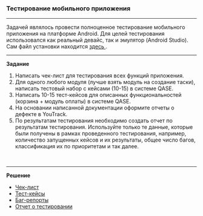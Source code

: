 ### Тестирование мобильного приложения
<hr>
<p>Задачей являлось провести полноценное тестирование мобильного приложения на платформе Android. Для целей тестирования использовался как реальный девайс, так и эмулятор (Android Studio). Сам файл установки находится <a href="https://drive.google.com/file/d/1IkqWnm6z293ETG0MdveKTjrsrWd7WQHz/view?usp=sharing"> здесь </a>. <br>
<hr>
 <p><strong> Задание  </strong></p> 
 <ol>
 <li>Написать чек-лист для тестирования всех функций приложения.</li>
 <li>Для одного любого модуля (лучше взять модуль на создание таски), написать тестовый набор с кейсами (10-15) в системе QASE.</li>
 <li>Написать 10-15 тест-кейсов для описанных функциональностей (корзина + модуль оплаты) в системе QASE.</li>
 <li>На основании написанной документации оформите отчеты о дефекте в YouTrack.</li>
 <li>По результатам тестирования необходимо создать отчет по результатам тестирования. Используйте только те данные, которые были получены в рамках проведенного тестирования, например, количество запущенных кейсов и их результаты, общее число багов, классификация их по приоритетам и так далее.</li>
</ol>
<br>
<hr>
<p><strong> Решение  </strong></p> 
<ul>
<li> <a href="https://github.com/Dzianis-Brahinets/Mobile-Testing/blob/c4681cce1c235a49e777bad74eec699fabbb0572/Mobile%20App%20Testing-Check-list.xlsx">Чек-лист</a></li>
<li> <a href="https://github.com/Dzianis-Brahinets/Mobile-Testing/blob/c4681cce1c235a49e777bad74eec699fabbb0572/Mobile%20App%20Testing%20-%20Test%20Cases.pdf">Тест-кейсы</a></li>
<li> <a href="https://github.com/Dzianis-Brahinets/Mobile-Testing/blob/c4681cce1c235a49e777bad74eec699fabbb0572/Mobile%20App%20Testing%20-Bag%20report.pdf">Баг-репорты</a></li>
<li> <a href="https://github.com/Dzianis-Brahinets/Mobile-Testing/blob/c4681cce1c235a49e777bad74eec699fabbb0572/Mobile%20App%20Testing%20-Test%20report.docx">Отчет о тестировании</a></li>
</ol>